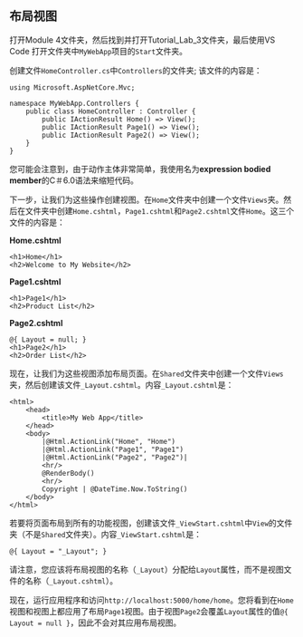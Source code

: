 ## 布局视图

打开Module 4文件夹，然后找到并打开Tutorial_Lab_3文件夹，最后使用VS Code 打开文件夹中`MyWebApp`项目的`Start`文件夹。

创建文件`HomeController.cs`中`Controllers`的文件夹; 该文件的内容是：

```
using Microsoft.AspNetCore.Mvc;

namespace MyWebApp.Controllers {
    public class HomeController : Controller {
        public IActionResult Home() => View();
        public IActionResult Page1() => View();
        public IActionResult Page2() => View();
    }
}
```

您可能会注意到，由于动作主体非常简单，我使用名为**expression bodied member**的C＃6.0语法来缩短代码。

下一步，让我们为这些操作创建视图。在`Home`文件夹中创建一个文件`Views`夹。然后在文件夹中创建`Home.cshtml`，`Page1.cshtml`和`Page2.cshtml`文件`Home`。这三个文件的内容是：

**Home.cshtml**

```
<h1>Home</h1>
<h2>Welcome to My Website</h2>
```

**Page1.cshtml**

```
<h1>Page1</h1>
<h2>Product List</h2>
```

**Page2.cshtml**

```
@{ Layout = null; }
<h1>Page2</h1>
<h2>Order List</h2>
```

现在，让我们为这些视图添加布局页面。在`Shared`文件夹中创建一个文件`Views`夹，然后创建该文件`_Layout.cshtml`。内容`_Layout.cshtml`是：

```
<html>
    <head>
        <title>My Web App</title>
    </head>
    <body>
        |@Html.ActionLink("Home", "Home")
        |@Html.ActionLink("Page1", "Page1")
        |@Html.ActionLink("Page2", "Page2")|
        <hr/>
        @RenderBody()
        <hr/>
        Copyright | @DateTime.Now.ToString()
    </body>
</html>
```

若要将页面布局到所有的功能视图，创建该文件`_ViewStart.cshtml`中`View`的文件夹（不是`Shared`文件夹）。内容`_ViewStart.cshtml`是：

```
@{ Layout = "_Layout"; }
```

请注意，您应该将布局视图的名称（`_Layout`）分配给`Layout`属性，而不是视图文件的名称（`_Layout.cshtml`）。

现在，运行应用程序和访问`http://localhost:5000/home/home`。您将看到在`Home`视图和视图上都应用了布局`Page1`视图。由于视图`Page2`会覆盖`Layout`属性的值`@{ Layout = null }`，因此不会对其应用布局视图。